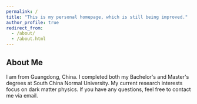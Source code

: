 ```yaml
---
permalink: /
title: "This is my personal homepage, which is still being improved."
author_profile: true
redirect_from: 
  - /about/
  - /about.html
---
```

## About Me

I am from Guangdong, China. I completed both my Bachelor's and Master's degrees at South China Normal University. My current research interests focus on dark matter physics.
If you have any questions, feel free to contact me via email.
